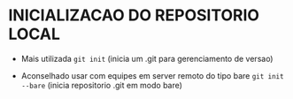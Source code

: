 # INICIALIZACAO DO REPOSITORIO LOCAL #

* Mais utilizada
`git init` (inicia um .git para gerenciamento de versao)

* Aconselhado usar com equipes em server remoto do tipo bare
`git init --bare` (inicia repositorio .git em modo bare)
